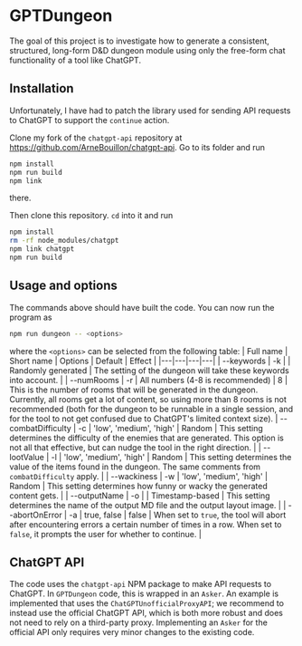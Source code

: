 # GPTDungeon
The goal of this project is to investigate how to generate a consistent, structured, long-form D&D dungeon module using only the free-form chat functionality of a tool like ChatGPT.

## Installation
Unfortunately, I have had to patch the library used for sending API requests to ChatGPT to support the `continue` action.

Clone my fork of the `chatgpt-api` repository at https://github.com/ArneBouillon/chatgpt-api. Go to its folder and run
```sh
npm install
npm run build
npm link
```
there.

Then clone this repository. `cd` into it and run
```sh
npm install
rm -rf node_modules/chatgpt
npm link chatgpt
npm run build
```

## Usage and options
The commands above should have built the code. You can now run the program as
```sh
npm run dungeon -- <options>
```
where the `<options>` can be selected from the following table:
| Full name | Short name | Options | Default | Effect |
|---|---|---|---|
| --keywords | -k |  | Randomly generated | The setting of the dungeon will take these keywords into account. |
| --numRooms | -r | All numbers (4-8 is recommended) | 8 | This is the number of rooms that will be generated in the dungeon. Currently, all rooms get a lot of content, so using more than 8 rooms is not recommended (both for the dungeon to be runnable in a single session, and for the tool to not get confused due to ChatGPT's limited context size).
| --combatDifficulty | -c | 'low', 'medium', 'high' | Random | This setting determines the difficulty of the enemies that are generated. This option is not all that effective, but can nudge the tool in the right direction. |
| --lootValue | -l | 'low', 'medium', 'high' | Random | This setting determines the value of the items found in the dungeon. The same comments from `combatDifficulty` apply. |
| --wackiness | -w | 'low', 'medium', 'high' | Random | This setting determines how funny or wacky the generated content gets. |
| --outputName | -o | | Timestamp-based | This setting determines the name of the output MD file and the output layout image. |
| --abortOnError | -a | true, false | false | When set to `true`, the tool will abort after encountering errors a certain number of times in a row. When set to `false`, it prompts the user for whether to continue. |

## ChatGPT API
The code uses the `chatgpt-api` NPM package to make API requests to ChatGPT. In `GPTDungeon` code, this is wrapped in an `Asker`. An example is implemented that uses the `ChatGPTUnofficialProxyAPI`; we recommend to instead use the official ChatGPT API, which is both more robust and does not need to rely on a third-party proxy. Implementing an `Asker` for the official API only requires very minor changes to the existing code.


